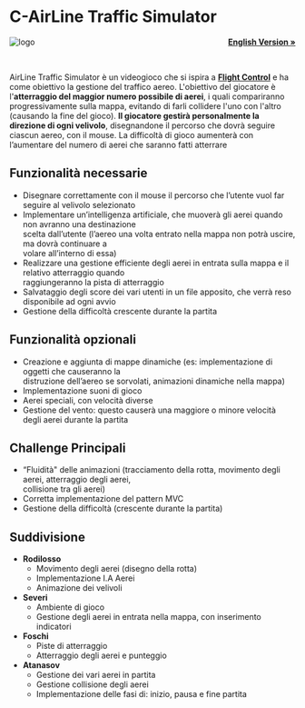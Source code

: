 <h1>C-AirLine Traffic Simulator</h1>
<img align="left"src="https://github.com/andreafoschi00/OOP20-alt-sim/blob/master/src/main/resources/images/logos/logo.png?raw=true" alt="logo">
<p align="right">
    <a href=""><strong>English Version »</strong></a>
</p>
<br />
<p>
    AirLine Traffic Simulator è un videogioco che si ispira a <a href="https://www.youtube.com/watch?v=KTH084KeFBc"><strong>Flight Control</strong></a>
    e ha come obiettivo la gestione del traffico aereo. L'obiettivo del giocatore è l'<strong>atterraggio del maggior numero possibile di aerei</strong>, i quali compariranno 
    progressivamente sulla mappa, evitando di farli collidere l'uno con l'altro (causando la fine del gioco). <strong>Il giocatore gestirà personalmente la direzione 
    di ogni velivolo</strong>, disegnandone il percorso che dovrà seguire ciascun aereo, con il mouse. La difficoltà di gioco aumenterà con l’aumentare del numero di 
    aerei che saranno fatti atterrare    
  </p>

<h2>Funzionalità necessarie</h2>
 <ul>
    <li>Disegnare correttamente con il mouse il percorso che l’utente vuol far seguire al velivolo selezionato</li>
    <li>Implementare un’intelligenza artificiale, che muoverà gli aerei quando non avranno una destinazione <br />
        scelta dall’utente (l’aereo una volta entrato nella mappa non potrà uscire, ma dovrà continuare a <br />
        volare all’interno di essa)</li>
    <li>Realizzare una gestione efficiente degli aerei in entrata sulla mappa e il relativo atterraggio quando <br />
        raggiungeranno la pista di atterraggio</li>
    <li>Salvataggio degli score dei vari utenti in un file apposito, che verrà reso disponibile ad ogni avvio</li>
    <li>Gestione della difficoltà crescente durante la partita</li>
</ul>

<h2>Funzionalità opzionali</h2>
 <ul>
    <li>Creazione e aggiunta di mappe dinamiche (es: implementazione di oggetti che causeranno la<br />
        distruzione dell’aereo se sorvolati, animazioni dinamiche nella mappa)</li>
    <li>Implementazione suoni di gioco</li>
    <li>Aerei speciali, con velocità diverse</li>
    <li>Gestione del vento: questo causerà una maggiore o minore velocità degli aerei durante la partita</li>
</ul>

<h2>Challenge Principali</h2>
 <ul>
    <li>“Fluidità" delle animazioni (tracciamento della rotta, movimento degli aerei, atterraggio degli aerei,<br />
        collisione tra gli aerei)</li>
    <li>Corretta implementazione del pattern MVC</li>
    <li>Gestione della difficoltà (crescente durante la partita)</li>
</ul> 

<h2>Suddivisione</h2>
 <ul>
    <li>
        <strong>Rodilosso</strong>
            <ul>
                <li>Movimento degli aerei (disegno della rotta)</li>
                <li>Implementazione I.A Aerei</li>
                <li>Animazione dei velivoli</li>
            </ul> 
    </li>
    <li>
        <strong>Severi</strong>
            <ul>
                <li>Ambiente di gioco</li>
                <li>Gestione degli aerei in entrata nella mappa, con inserimento indicatori</li>
            </ul> 
    </li>
    <li>
        <strong>Foschi</strong>
            <ul>
                <li>Piste di atterraggio</li>
                <li>Atterraggio degli aerei e punteggio</li>
            </ul> 
    </li>
    <li>
        <strong>Atanasov</strong>
            <ul>
                <li>Gestione dei vari aerei in partita</li>
                <li>Gestione collisione degli aerei</li>
                <li>Implementazione delle fasi di: inizio, pausa e fine partita</li>
            </ul> 
    </li>
</ul>
